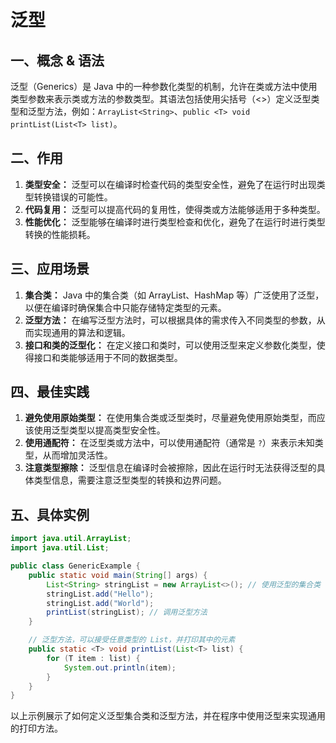 # 泛型

## 一、概念 & 语法

泛型（Generics）是 Java 中的一种参数化类型的机制，允许在类或方法中使用类型参数来表示类或方法的参数类型。其语法包括使用尖括号（<>）定义泛型类型和泛型方法，例如：`ArrayList<String>`、`public <T> void printList(List<T> list)`。

## 二、作用

1. **类型安全：** 泛型可以在编译时检查代码的类型安全性，避免了在运行时出现类型转换错误的可能性。
2. **代码复用：** 泛型可以提高代码的复用性，使得类或方法能够适用于多种类型。
3. **性能优化：** 泛型能够在编译时进行类型检查和优化，避免了在运行时进行类型转换的性能损耗。

## 三、应用场景

1. **集合类：** Java 中的集合类（如 ArrayList、HashMap 等）广泛使用了泛型，以便在编译时确保集合中只能存储特定类型的元素。
2. **泛型方法：** 在编写泛型方法时，可以根据具体的需求传入不同类型的参数，从而实现通用的算法和逻辑。
3. **接口和类的泛型化：** 在定义接口和类时，可以使用泛型来定义参数化类型，使得接口和类能够适用于不同的数据类型。

## 四、最佳实践

1. **避免使用原始类型：** 在使用集合类或泛型类时，尽量避免使用原始类型，而应该使用泛型类型以提高类型安全性。
2. **使用通配符：** 在泛型类或方法中，可以使用通配符（通常是 `?`）来表示未知类型，从而增加灵活性。
3. **注意类型擦除：** 泛型信息在编译时会被擦除，因此在运行时无法获得泛型的具体类型信息，需要注意泛型类型的转换和边界问题。

## 五、具体实例

```java
import java.util.ArrayList;
import java.util.List;

public class GenericExample {
    public static void main(String[] args) {
        List<String> stringList = new ArrayList<>(); // 使用泛型的集合类
        stringList.add("Hello");
        stringList.add("World");
        printList(stringList); // 调用泛型方法
    }

    // 泛型方法，可以接受任意类型的 List，并打印其中的元素
    public static <T> void printList(List<T> list) {
        for (T item : list) {
            System.out.println(item);
        }
    }
}
```

以上示例展示了如何定义泛型集合类和泛型方法，并在程序中使用泛型来实现通用的打印方法。
